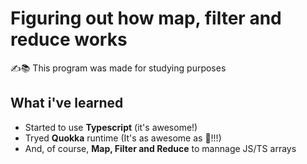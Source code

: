 # Figuring out how map, filter and reduce works
✍️📚 This program was made for studying purposes

## What i've learned

* Started to use **Typescript** (it's awesome!)
* Tryed **Quokka** runtime (It's as awesome as 🤩!!!)
* And, of course, **Map, Filter and Reduce** to mannage JS/TS arrays